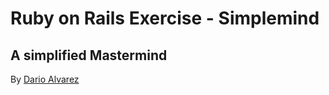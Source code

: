# Ruby on Rails Exercise - Simplemind
## A simplified Mastermind

By [Dario Alvarez](http://twitter.com/dariopy)
